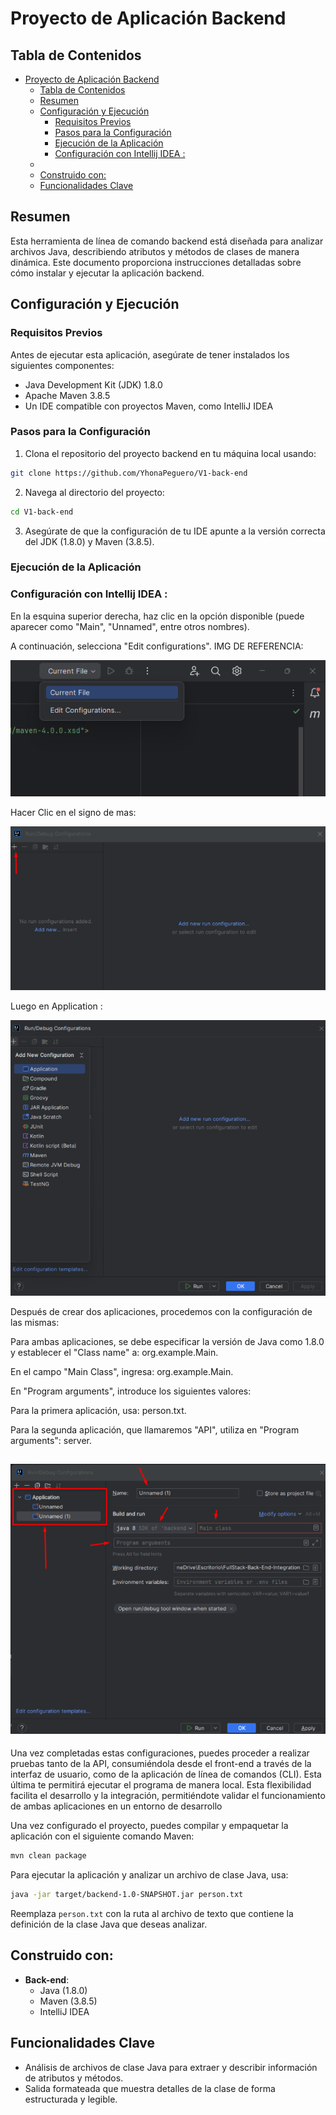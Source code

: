 # Proyecto de Aplicación Backend

## Tabla de Contenidos

- [Proyecto de Aplicación Backend](#proyecto-de-aplicación-backend)
  - [Tabla de Contenidos](#tabla-de-contenidos)
  - [Resumen](#resumen)
  - [Configuración y Ejecución](#configuración-y-ejecución)
    - [Requisitos Previos](#requisitos-previos)
    - [Pasos para la Configuración](#pasos-para-la-configuración)
    - [Ejecución de la Aplicación](#ejecución-de-la-aplicación)
    - [Configuración con Intellij IDEA :](#configuración-con-intellij-idea-)
  - [](#)
  - [Construido con:](#construido-con)
  - [Funcionalidades Clave](#funcionalidades-clave)

## Resumen

Esta herramienta de línea de comando backend está diseñada para analizar archivos Java, describiendo atributos y métodos de clases de manera dinámica. Este documento proporciona instrucciones detalladas sobre cómo instalar y ejecutar la aplicación backend.

## Configuración y Ejecución

### Requisitos Previos

Antes de ejecutar esta aplicación, asegúrate de tener instalados los siguientes componentes:

- Java Development Kit (JDK) 1.8.0
- Apache Maven 3.8.5
- Un IDE compatible con proyectos Maven, como IntelliJ IDEA

### Pasos para la Configuración

1. Clona el repositorio del proyecto backend en tu máquina local usando:

```bash
git clone https://github.com/YhonaPeguero/V1-back-end
```

2. Navega al directorio del proyecto:

```bash
cd V1-back-end
```

3. Asegúrate de que la configuración de tu IDE apunte a la versión correcta del JDK (1.8.0) y Maven (3.8.5).

### Ejecución de la Aplicación

### Configuración con Intellij IDEA :

En la esquina superior derecha, haz clic en la opción disponible (puede aparecer como "Main", "Unnamed", entre otros nombres).

A continuación, selecciona "Edit configurations". 
IMG DE REFERENCIA:

![Imagen de referencia](./src/img/image1.webp)

Hacer Clic en el signo de mas:

![Imagen de referencia](./src/img/2.webp)

Luego en Application :

![Imagen de referencia](./src/img/3.webp)

Después de crear dos aplicaciones, procedemos con la configuración de las mismas:

Para ambas aplicaciones, se debe especificar la versión de Java como 1.8.0 y establecer el "Class name" a: org.example.Main.

En el campo "Main Class", ingresa: org.example.Main.

En "Program arguments", introduce los siguientes valores:

Para la primera aplicación, usa: person.txt.

Para la segunda aplicación, que llamaremos "API", utiliza en "Program arguments": server.

![Imagen de referencia](./src/img/4.webp)
---
Una vez completadas estas configuraciones, puedes proceder a realizar pruebas tanto de la API, consumiéndola desde el front-end a través de la interfaz de usuario, como de la aplicación de línea de comandos (CLI). Esta última te permitirá ejecutar el programa de manera local. Esta flexibilidad facilita el desarrollo y la integración, permitiéndote validar el funcionamiento de ambas aplicaciones en un entorno de desarrollo

Una vez configurado el proyecto, puedes compilar y empaquetar la aplicación con el siguiente comando Maven:

```bash
mvn clean package
```

Para ejecutar la aplicación y analizar un archivo de clase Java, usa:

```bash
java -jar target/backend-1.0-SNAPSHOT.jar person.txt
```

Reemplaza `person.txt` con la ruta al archivo de texto que contiene la definición de la clase Java que deseas analizar.

## Construido con:

- **Back-end**:
  - Java (1.8.0)
  - Maven (3.8.5)
  - IntelliJ IDEA

## Funcionalidades Clave

- Análisis de archivos de clase Java para extraer y describir información de atributos y métodos.
- Salida formateada que muestra detalles de la clase de forma estructurada y legible.
